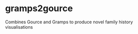 gramps2gource
=============

Combines Gource and Gramps to produce novel family history visualisations
